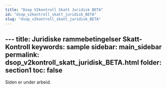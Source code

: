 ```yaml
---
title: "Dsop V2kontroll Skatt Juridisk BETA"
id: "dsop_v2kontroll_skatt_juridisk_BETA"
slug: "dsop_v2kontroll_skatt_juridisk_BETA"
---
```


﻿---
title: Juridiske rammebetingelser Skatt-Kontroll
keywords: sample
sidebar: main_sidebar
permalink: dsop_v2kontroll_skatt_juridisk_BETA.html
folder: section1
toc: false
---



Siden er under arbeid. 